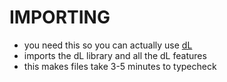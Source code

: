 IMPORTING
=========
- you need this so you can actually use [dL](pages/dL.md)
- imports the dL library and all the dL features
- this makes files take 3-5 minutes to typecheck
